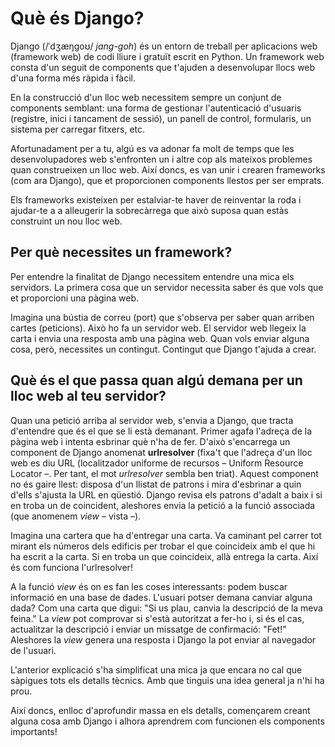 # Què és Django?

Django (/ˈdʒæŋɡoʊ/ *jang-goh*) és un entorn de treball per aplicacions web (framework web) de codi lliure i gratuït escrit en Python. Un framework web consta d'un seguit de components que t'ajuden a desenvolupar llocs web d'una forma més ràpida i fàcil.

En la construcció d'un lloc web necessitem sempre un conjunt de components semblant: una forma de gestionar l'autenticació d'usuaris (registre, inici i tancament de sessió), un panell de control, formularis, un sistema per carregar fitxers, etc.

Afortunadament per a tu, algú es va adonar fa molt de temps que les desenvolupadores web s'enfronten un i altre cop als mateixos problemes quan construeixen un lloc web. Així doncs, es van unir i crearen frameworks (com ara Django), que et proporcionen components llestos per ser emprats.

Els frameworks existeixen per estalviar-te haver de reinventar la roda i ajudar-te a a alleugerir la sobrecàrrega que això suposa quan estàs construint un nou lloc web.

## Per què necessites un framework?

Per entendre la finalitat de Django necessitem entendre una mica els servidors. La primera cosa que un servidor necessita saber és que vols que et proporcioni una pàgina web.

Imagina una bústia de correu (port) que s'observa per saber quan arriben cartes (peticions). Això ho fa un servidor web. El servidor web llegeix la carta i envia una resposta amb una pàgina web. Quan vols enviar alguna cosa, però, necessites un contingut. Contingut que Django t'ajuda a crear.

## Què és el que passa quan algú demana per un lloc web al teu servidor?

Quan una petició arriba al servidor web, s'envia a Django, que tracta d'entendre que és el que se li està demanant. Primer agafa l'adreça de la pàgina web i intenta esbrinar què n'ha de fer. D'això s'encarrega un component de Django anomenat **urlresolver** (fixa't que l'adreça d'un lloc web es diu URL (localitzador uniforme de recursos – Uniform Resource Locator –. Per tant, el mot *urlresolver* sembla ben triat). Aquest component no és gaire llest: disposa d'un llistat de patrons i mira d'esbrinar a quin d'ells s'ajusta la URL en qüestió. Django revisa els patrons d'adalt a baix i si en troba un de coincident, aleshores envia la petició a la funció associada (que anomenem *view* – vista –).

Imagina una cartera que ha d'entregar una carta. Va caminant pel carrer tot mirant els números dels edificis per trobar el que coincideix amb el que hi ha escrit a la carta. Si en troba un que coincideix, allà entrega la carta. Així és com funciona l'urlresolver!

A la funció *view* és on es fan les coses interessants: podem buscar informació en una base de dades. L'usuari potser demana canviar alguna dada? Com una carta que digui: "Si us plau, canvia la descripció de la meva feina." La *view* pot comprovar si s'està autoritzat a fer-ho i, si és el cas, actualitzar la descripció i enviar un missatge de confirmació: "Fet!" Aleshores la *view* genera una resposta i Django la pot enviar al navegador de l'usuari.

L'anterior explicació s'ha simplificat una mica ja que encara no cal que sàpigues tots els detalls tècnics. Amb que tinguis una idea general ja n'hi ha prou.

Així doncs, enlloc d'aprofundir massa en els detalls, començarem creant alguna cosa amb Django i alhora aprendrem com funcionen els components importants!